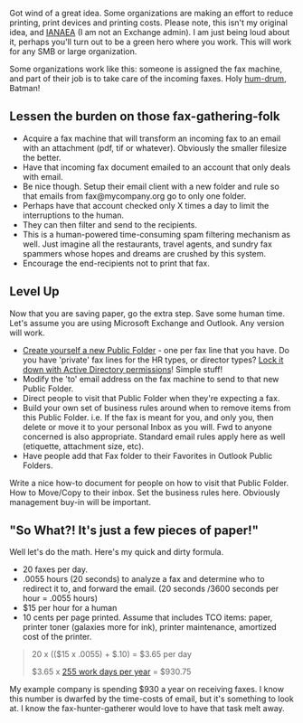 <!--Title:"Be a Green IT Hero", PublishedOn:"2009-04-27T06:33:53", Intro:"Got wind of a great idea. Some organizations are making an effort to reduce printing, print devices " -->

<span>
  <p>Got wind of a great idea. Some organizations are making an effort to reduce printing, print devices and printing costs. Please note, this isn't my original idea, and <a href="http://en.wikipedia.org/wiki/IANAL">IANAEA</a> (I am not an Exchange admin). I am just being loud about it, perhaps you'll turn out to be a green hero where you work. This will work for any SMB or large organization.</p>
  <p>Some organizations work like this: someone is assigned the fax machine, and part of their job is to take care of the incoming faxes. Holy <a href="http://www.thefreedictionary.com/humdrum">hum-drum</a>, Batman!</p>
  <h2>Lessen the burden on those fax-gathering-folk</h2>
  <ul>
    <li>Acquire a fax machine that will transform an incoming fax to an email with an attachment (pdf, tif or whatever). Obviously the smaller filesize the better. </li>
    <li>Have that incoming fax document emailed to an account that only deals with email. </li>
    <li>Be nice though. Setup their email client with a new folder and rule so that emails from fax@mycompany.org go to only one folder. </li>
    <li>Perhaps have that account checked only X times a day to limit the interruptions to the human. </li>
    <li>They can then filter and send to the recipients. </li>
    <li>This is a human-powered time-consuming spam filtering mechanism as well. Just imagine all the restaurants, travel agents, and sundry fax spammers whose hopes and dreams are crushed by this system. </li>
    <li>Encourage the end-recipients not to print that fax. </li>
  </ul>
  <h2>Level Up</h2>
  <p>Now that you are saving paper, go the extra step. Save some human time. Let's assume you are using Microsoft Exchange and Outlook. Any version will work.</p>
  <ul>
    <li>
      <a href="http://support.gfi.com/manuals/en/fax12/fax12manual-1-037.html">Create yourself a new Public Folder</a> - one per fax line that you have. Do you have 'private' fax lines for the HR types, or director types? <a href="http://www.msexchange.org/tutorials/Public-Folder-Basics-Part1.html">Lock it down with Active Directory permissions</a>! Simple stuff! </li>
    <li>Modify the 'to' email address on the fax machine to send to that new Public Folder. </li>
    <li>Direct people to visit that Public Folder when they're expecting a fax. </li>
    <li>Build your own set of business rules around when to remove items from this Public Folder. i.e. If the fax is meant for you, and only you, then delete or move it to your personal Inbox as you will. Fwd to anyone concerned is also appropriate. Standard email rules apply here as well (etiquette, attachment size, etc). </li>
    <li>Have people add that Fax folder to their Favorites in Outlook Public Folders. </li>
  </ul>
  <p>Write a nice how-to document for people on how to visit that Public Folder. How to Move/Copy to their inbox. Set the business rules here. Obviously management buy-in will be important.</p>
  <p />
  <h2>"So What?! It's just a few pieces of paper!"</h2>
  <p>Well let's do the math. Here's my quick and dirty formula.</p>
  <ul>
    <li>20 faxes per day. </li>
    <li>.0055 hours (20 seconds) to analyze a fax and determine who to redirect it to, and forward the email. (20 seconds /3600 seconds per hour = .0055 hours) </li>
    <li>$15 per hour for a human </li>
    <li>10 cents per page printed. Assume that includes TCO items: paper, printer toner (galaxies more for ink), printer maintenance, amortized cost of the printer. </li>
  </ul>
  <blockquote>
    <p>20 x (($15 x .0055) + $.10) = $3.65 per day</p>
    <p>$3.65 x <a href="http://wiki.answers.com/Q/How_may_work_days_in_a_year">255 work days per year</a> = $930.75</p>
  </blockquote>
  <p>My example company is spending $930 a year on receiving faxes. I know this number is dwarfed by the time-costs of email, but it's something to look at. I know the fax-hunter-gatherer would love to have that task melt away.</p>
</span>